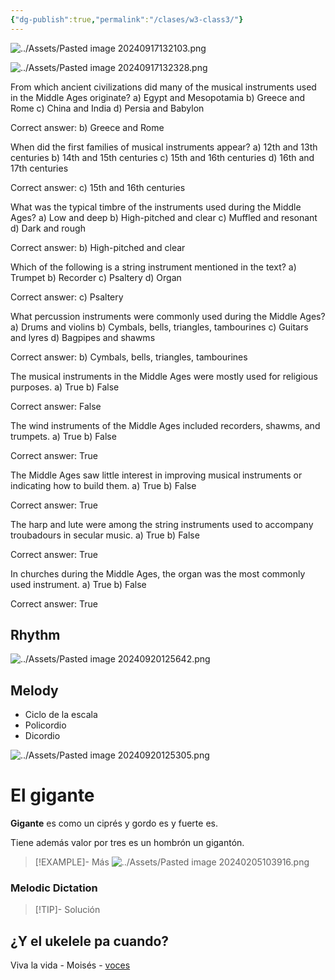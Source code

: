 ```yaml
---
{"dg-publish":true,"permalink":"/clases/w3-class3/"}
---
```



<div class="slide">

![../Assets/Pasted image 20240917132103.png](/img/user/Assets/Pasted%20image%2020240917132103.png)

</div>
<div class="slide">

![../Assets/Pasted image 20240917132328.png](/img/user/Assets/Pasted%20image%2020240917132328.png)

</div>
<div class="slide">

From which ancient civilizations did many of the musical instruments used in the Middle Ages originate?
a) Egypt and Mesopotamia
b) Greece and Rome
c) China and India
d) Persia and Babylon

</div>
<div class="slide">

Correct answer: b) Greece and Rome

</div>

<div class="slide">

When did the first families of musical instruments appear?
a) 12th and 13th centuries
b) 14th and 15th centuries
c) 15th and 16th centuries
d) 16th and 17th centuries

</div>
<div class="slide">

Correct answer: c) 15th and 16th centuries

</div>

<div class="slide">

What was the typical timbre of the instruments used during the Middle Ages?
a) Low and deep
b) High-pitched and clear
c) Muffled and resonant
d) Dark and rough

</div>
<div class="slide">

Correct answer: b) High-pitched and clear

</div>

<div class="slide">

Which of the following is a string instrument mentioned in the text?
a) Trumpet
b) Recorder
c) Psaltery
d) Organ

</div>
<div class="slide">

Correct answer: c) Psaltery

</div>

<div class="slide">

What percussion instruments were commonly used during the Middle Ages?
a) Drums and violins
b) Cymbals, bells, triangles, tambourines
c) Guitars and lyres
d) Bagpipes and shawms

</div>
<div class="slide">

Correct answer: b) Cymbals, bells, triangles, tambourines

</div>

<div class="slide">

The musical instruments in the Middle Ages were mostly used for religious purposes.
a) True
b) False

</div>
<div class="slide">

Correct answer: False

</div>

<div class="slide">

The wind instruments of the Middle Ages included recorders, shawms, and trumpets.
a) True
b) False

</div>
<div class="slide">

Correct answer: True

</div>

<div class="slide">

The Middle Ages saw little interest in improving musical instruments or indicating how to build them.
a) True
b) False

</div>
<div class="slide">

Correct answer: True

</div>

<div class="slide">

The harp and lute were among the string instruments used to accompany troubadours in secular music.
a) True
b) False

</div>
<div class="slide">

Correct answer: True

</div>

<div class="slide">

In churches during the Middle Ages, the organ was the most commonly used instrument.
a) True
b) False

</div>
<div class="slide">

Correct answer: True

</div>
<div class="slide">

## Rhythm

![../Assets/Pasted image 20240920125642.png](/img/user/Assets/Pasted%20image%2020240920125642.png)

</div>
<div class="slide">

## Melody

- Ciclo de la escala
- Policordio
- Dicordio

</div>
<div class="slide">

![../Assets/Pasted image 20240920125305.png](/img/user/Assets/Pasted%20image%2020240920125305.png)

</div>
<div class="slide">


<div class="transclusion internal-embed is-loaded"><div class="markdown-embed">

<div class="markdown-embed-title">

# El gigante

</div>



**Gigante** es
como un ciprés
y gordo es
y fuerte es.

Tiene además
valor por tres
es un hombrón
un gigantón.

>[!EXAMPLE]- Más
>![../Assets/Pasted image 20240205103916.png](/img/user/Assets/Pasted%20image%2020240205103916.png)

</div></div>


</div>
<div class="slide">

### Melodic Dictation

> [!TIP]- Solución
> <div id="paper1"></div>
> <script> document.addEventListener("DOMContentLoaded", function() { window.ABCJS.renderAbc("paper1", `X: 1\nT: Dictado Melódico\nM: 2/4\nL: 1/4\nK: C\nC D| E E | E F | G2|F E|D C|D D | C2 |]\n`); }); </script>

</div>
<div class="slide">

## ¿Y el ukelele pa cuando?

</div>
<div class="slide">

Viva la vida - Moisés - [voces](https://crecercantando.com/partituras/201314/VivalaVidaSAT.pdf)

</div>
